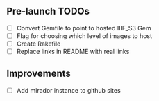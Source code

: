 ## Pre-launch TODOs

* [ ] Convert Gemfile to point to hosted IIIF_S3 Gem
* [ ] Flag for choosing which level of images to host
* [ ] Create Rakefile
* [ ] Replace links in README with real links

## Improvements

* [ ] Add mirador instance to github sites